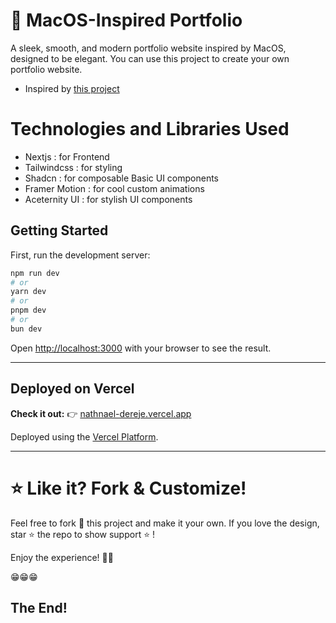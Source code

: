 # 🍏 MacOS-Inspired Portfolio
A sleek, smooth, and modern portfolio website inspired by MacOS, designed to be elegant. You can use this project to create your own portfolio website.

- Inspired by [this project](https://github.com/PuruVJ/macos-web)

# Technologies and Libraries Used
- Nextjs : for Frontend
- Tailwindcss : for styling
- Shadcn : for composable Basic UI components
- Framer Motion : for cool custom animations
- Aceternity UI : for stylish UI components

## Getting Started

First, run the development server:

```bash
npm run dev
# or
yarn dev
# or
pnpm dev
# or
bun dev
```

Open [http://localhost:3000](http://localhost:3000) with your browser to see the result.

---

## Deployed on Vercel

**Check it out:**
👉 [nathnael-dereje.vercel.app](https://nathnael-dereje.vercel.app)

Deployed using the [Vercel Platform](https://vercel.com/new?utm_medium=default-template&filter=next.js&utm_source=create-next-app&utm_campaign=create-next-app-readme).

---

# ⭐ Like it? Fork & Customize!

Feel free to fork 🍴 this project and make it your own. If you love the design, star ⭐ the repo to show support ⭐ !

Enjoy the experience! 🍏🚀

😁😁😁

The End!
---
